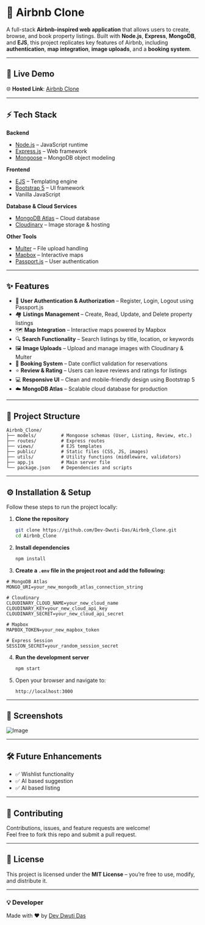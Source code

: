 # 🏡 Airbnb Clone

A full-stack **Airbnb-inspired web application** that allows users to create, browse, and book property listings. Built with **Node.js**, **Express**, **MongoDB**, and **EJS**, this project replicates key features of Airbnb, including **authentication**, **map integration**, **image uploads**, and a **booking system**.

---

## 🚀 Live Demo  
🌐 **Hosted Link**: [Airbnb Clone](https://airbnb-clone-snm7.onrender.com/listing)

---

## ⚡ Tech Stack
**Backend**  
- [Node.js](https://nodejs.org/) – JavaScript runtime  
- [Express.js](https://expressjs.com/) – Web framework  
- [Mongoose](https://mongoosejs.com/) – MongoDB object modeling  

**Frontend**  
- [EJS](https://ejs.co/) – Templating engine  
- [Bootstrap 5](https://getbootstrap.com/) – UI framework  
- Vanilla JavaScript  

**Database & Cloud Services**  
- [MongoDB Atlas](https://www.mongodb.com/atlas) – Cloud database  
- [Cloudinary](https://cloudinary.com/) – Image storage & hosting  

**Other Tools**  
- [Multer](https://github.com/expressjs/multer) – File upload handling  
- [Mapbox](https://www.mapbox.com/) – Interactive maps  
- [Passport.js](http://www.passportjs.org/) – User authentication  

---

## ✨ Features
- 🔑 **User Authentication & Authorization** – Register, Login, Logout using Passport.js  
- 🏘️ **Listings Management** – Create, Read, Update, and Delete property listings  
- 🗺️ **Map Integration** – Interactive maps powered by Mapbox
- 🔍 **Search Functionality** – Search listings by title, location, or keywords  
- 🖼️ **Image Uploads** – Upload and manage images with Cloudinary & Multer  
- 📅 **Booking System** – Date conflict validation for reservations  
- ⭐ **Review & Rating** – Users can leave reviews and ratings for listings  
- 💻 **Responsive UI** – Clean and mobile-friendly design using Bootstrap 5  
- ☁️ **MongoDB Atlas** – Scalable cloud database for production  
---

## 📂 Project Structure
```
Airbnb_Clone/
├── models/         # Mongoose schemas (User, Listing, Review, etc.)
├── routes/         # Express routes
├── views/          # EJS templates
├── public/         # Static files (CSS, JS, images)
├── utils/          # Utility functions (middleware, validators)
├── app.js          # Main server file
└── package.json    # Dependencies and scripts
```

---

## ⚙️ Installation & Setup
Follow these steps to run the project locally:

1. **Clone the repository**
   ```bash
   git clone https://github.com/Dev-Dwuti-Das/Airbnb_Clone.git
   cd Airbnb_Clone
   ```

2. **Install dependencies**
   ```bash
   npm install
   ```

3. **Create a `.env` file in the project root and add the following:**
```env
# MongoDB Atlas
MONGO_URI=your_new_mongodb_atlas_connection_string

# Cloudinary
CLOUDINARY_CLOUD_NAME=your_new_cloud_name
CLOUDINARY_KEY=your_new_cloud_api_key
CLOUDINARY_SECRET=your_new_cloud_api_secret

# Mapbox
MAPBOX_TOKEN=your_new_mapbox_token

# Express Session
SESSION_SECRET=your_random_session_secret
```

4. **Run the development server**
   ```bash
   npm start
   ```
   
5. Open your browser and navigate to:
   ```
   http://localhost:3000
   ```

---

## 📸 Screenshots
![Image](https://github.com/user-attachments/assets/00be90a9-b5b3-4d72-8e41-fdb22ac4cd0a)

---

## 🛠️ Future Enhancements 
- ✅ Wishlist functionality
- ✅ AI based suggestion
- ✅ AI based listing
 
---

## 🤝 Contributing
Contributions, issues, and feature requests are welcome!  
Feel free to fork this repo and submit a pull request.

---

## 📜 License
This project is licensed under the **MIT License** – you’re free to use, modify, and distribute it.

---

### 💡 Developer
Made with ❤️ by [Dev Dwuti Das](https://github.com/Dev-Dwuti-Das)
